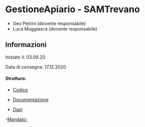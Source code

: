 # GestioneApiario - SAMTrevano
- Geo Petrini (docente responsabile)
- Luca Muggiasca (docente responsabile)

## Informazioni

Iniziato il: 03.09.20

Data di consegna: 17.12.2020 


#### Struttura:
- [Codice](https://github.com/AlessandroAloise/GestioneApiario/tree/master/Dist)

- [Documentazione](https://github.com/AlessandroAloise/GestioneApiario/blob/master/Documenti/Documentazione_GestioneApiario.docx)

- [Diari](https://github.com/AlessandroAloise/GestioneApiario/tree/master/Diari)

-[Mandato:](https://github.com/AlessandroAloise/GestioneApiario/blob/master/Quaderno%20dei%20compiti/QdC_Primo%20Semestre%20-%20GestioneApiario.docx)




